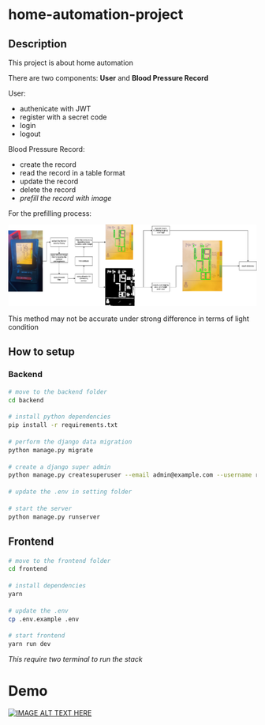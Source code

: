 # home-automation-project


## Description

This project is about home automation

There are two components: **User** and **Blood Pressure Record**

User:
- authenicate with JWT
- register with a secret code
- login
- logout

Blood Pressure Record:
- create the record
- read the record in a table format
- update the record
- delete the record
- *prefill the record with image*

For the prefilling process:

![Alt text](docs/image_processing_pipeline.png?raw=true "Image processing Pipeline")

This method may not be accurate under strong difference in terms of light condition


## How to setup

### Backend

```bash
# move to the backend folder
cd backend

# install python dependencies
pip install -r requirements.txt

# perform the django data migration
python manage.py migrate

# create a django super admin
python manage.py createsuperuser --email admin@example.com --username root

# update the .env in setting folder

# start the server
python manage.py runserver
```

## Frontend

```bash
# move to the frontend folder
cd frontend

# install dependencies
yarn

# update the .env
cp .env.example .env

# start frontend
yarn run dev
```

*This require two terminal to run the stack*

# Demo
[![IMAGE ALT TEXT HERE](https://img.youtube.com/vi/YQElsDTjbx8/0.jpg)](https://www.youtube.com/watch?v=YQElsDTjbx8)